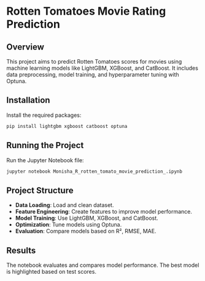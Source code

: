 
# Rotten Tomatoes Movie Rating Prediction

## Overview
This project aims to predict Rotten Tomatoes scores for movies using machine learning models like LightGBM, XGBoost, and CatBoost. It includes data preprocessing, model training, and hyperparameter tuning with Optuna.

## Installation
Install the required packages:

```bash
pip install lightgbm xgboost catboost optuna
```

## Running the Project
Run the Jupyter Notebook file:

```bash
jupyter notebook Monisha_R_rotten_tomato_movie_prediction_.ipynb
```

## Project Structure
- **Data Loading**: Load and clean dataset.
- **Feature Engineering**: Create features to improve model performance.
- **Model Training**: Use LightGBM, XGBoost, and CatBoost.
- **Optimization**: Tune models using Optuna.
- **Evaluation**: Compare models based on R², RMSE, MAE.

## Results
The notebook evaluates and compares model performance. The best model is highlighted based on test scores.


